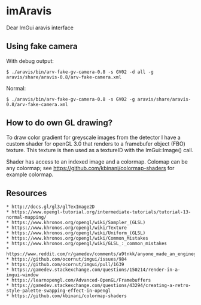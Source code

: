 # imAravis

Dear ImGui aravis interface

## Using fake camera

With debug output:

	$ ./aravis/bin/arv-fake-gv-camera-0.8 -s GV02 -d all -g aravis/share/aravis-0.8/arv-fake-camera.xml 

Normal:
	
	$ ./aravis/bin/arv-fake-gv-camera-0.8 -s GV02 -g aravis/share/aravis-0.8/arv-fake-camera.xml 


## How to do own GL drawing?

To draw color gradient for greyscale images from the detector I have a custom shader
for openGL 3.0 that renders to a framebufer object (FBO) texture. This texture is then
used as a textureID with the ImGui::Image() call.

Shader has access to an indexed image and a colormap. Colomap can be any colormap; see
https://github.com/kbinani/colormap-shaders for example colormap.


## Resources

	* http://docs.gl/gl3/glTexImage2D
	* https://www.opengl-tutorial.org/intermediate-tutorials/tutorial-13-normal-mapping/
	* https://www.khronos.org/opengl/wiki/Sampler_(GLSL)
	* https://www.khronos.org/opengl/wiki/Texture
	* https://www.khronos.org/opengl/wiki/Uniform_(GLSL)
	* https://www.khronos.org/opengl/wiki/Common_Mistakes
	* https://www.khronos.org/opengl/wiki/GLSL_:_common_mistakes
	* https://www.reddit.com/r/gamedev/comments/a9tnkk/anyone_made_an_enginegame_app_with_imgui_here/
	* https://github.com/ocornut/imgui/issues/984
	* https://github.com/ocornut/imgui/pull/1639
	* https://gamedev.stackexchange.com/questions/150214/render-in-a-imgui-window
	* https://learnopengl.com/Advanced-OpenGL/Framebuffers
	* https://gamedev.stackexchange.com/questions/43294/creating-a-retro-style-palette-swapping-effect-in-opengl
	* https://github.com/kbinani/colormap-shaders

